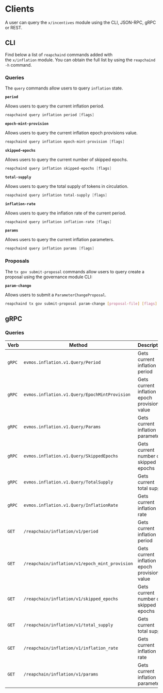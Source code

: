 <!--
order: 8
-->

# Clients

A user can query the `x/incentives` module using the CLI, JSON-RPC, gRPC or
REST.

## CLI

Find below a list of `reapchaind` commands added with the `x/inflation` module. You
can obtain the full list by using the `reapchaind -h` command.

### Queries

The `query` commands allow users to query `inflation` state.

**`period`**

Allows users to query the current inflation period.

```go
reapchaind query inflation period [flags]
```

**`epoch-mint-provision`**

Allows users to query the current inflation epoch provisions value.

```go
reapchaind query inflation epoch-mint-provision [flags]
```

**`skipped-epochs`**

Allows users to query the current number of skipped epochs.

```go
reapchaind query inflation skipped-epochs [flags]
```

**`total-supply`**

Allows users to query the total supply of tokens in circulation.

```go
reapchaind query inflation total-supply [flags]
```

**`inflation-rate`**

Allows users to query the inflation rate of the current period.

```go
reapchaind query inflation inflation-rate [flags]
```

**`params`**

Allows users to query the current inflation parameters.

```go
reapchaind query inflation params [flags]
```

### Proposals

The `tx gov submit-proposal` commands allow users to query create a proposal
using the governance module CLI:

**`param-change`**

Allows users to submit a `ParameterChangeProposal`.

```bash
reapchaind tx gov submit-proposal param-change [proposal-file] [flags]
```

## gRPC

### Queries

| Verb   | Method                                        | Description                                   |
| ------ | --------------------------------------------- | --------------------------------------------- |
| `gRPC` | `evmos.inflation.v1.Query/Period`             | Gets current inflation period                 |
| `gRPC` | `evmos.inflation.v1.Query/EpochMintProvision` | Gets current inflation epoch provisions value |
| `gRPC` | `evmos.inflation.v1.Query/Params`             | Gets current inflation parameters             |
| `gRPC` | `evmos.inflation.v1.Query/SkippedEpochs`      | Gets current number of skipped epochs         |
| `gRPC` | `evmos.inflation.v1.Query/TotalSupply`        | Gets current total supply                     |
| `gRPC` | `evmos.inflation.v1.Query/InflationRate`      | Gets current inflation rate                   |
| `GET`  | `/reapchain/inflation/v1/period`                  | Gets current inflation period                 |
| `GET`  | `/reapchain/inflation/v1/epoch_mint_provision`    | Gets current inflation epoch provisions value |
| `GET`  | `/reapchain/inflation/v1/skipped_epochs`          | Gets current number of skipped epochs         |
| `GET`  | `/reapchain/inflation/v1/total_supply`          | Gets current total supply                     |
| `GET`  | `/reapchain/inflation/v1/inflation_rate`          | Gets current inflation rate                   |
| `GET`  | `/reapchain/inflation/v1/params`                  | Gets current inflation parameters             |
